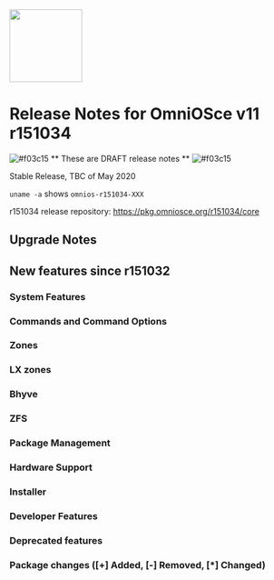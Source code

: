 <a href="https://omniosce.org">
<img src="https://omniosce.org/OmniOSce_logo.svg" height="128">
</a>

# Release Notes for OmniOSce v11 r151034
![#f03c15](https://placehold.it/15/f03c15/000000?text=+) ** These are DRAFT release notes ** ![#f03c15](https://placehold.it/15/f03c15/000000?text=+)

Stable Release, TBC of May 2020

`uname -a` shows `omnios-r151034-XXX`

r151034 release repository: https://pkg.omniosce.org/r151034/core

## Upgrade Notes

## New features since r151032

### System Features

### Commands and Command Options

### Zones

### LX zones

### Bhyve

### ZFS

### Package Management

### Hardware Support

### Installer

### Developer Features

### Deprecated features

### Package changes ([+] Added, [-] Removed, [\*] Changed)

